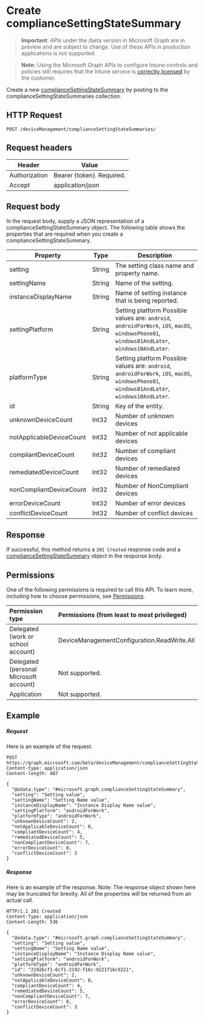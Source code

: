 ﻿# Create complianceSettingStateSummary

> **Important**: APIs under the /beta version in Microsoft Graph are in preview and are subject to change. Use of these APIs in production applications is not supported.

> **Note:** Using the Microsoft Graph APIs to configure Intune controls and policies still requires that the Intune service is [correctly licensed](https://go.microsoft.com/fwlink/?linkid=839381) by the customer.

Create a new [complianceSettingStateSummary](../resources/intune_deviceconfig_compliancesettingstatesummary.md) by posting to the complianceSettingStateSummaries collection.
## HTTP Request
<!-- {
  "blockType": "ignored"
}
-->
```http
POST /deviceManagement/complianceSettingStateSummaries/
```

## Request headers
|Header|Value|
|---|---|
|Authorization|Bearer {token}. Required.|
|Accept|application/json|

## Request body
In the request body, supply a JSON representation of a complianceSettingStateSummary object.
The following table shows the properties that are required when you create a complianceSettingStateSummary.

|Property|Type|Description|
|---|---|---|
|setting|String|The setting class name and property name.|
|settingName|String|Name of the setting.|
|instanceDisplayName|String|Name of setting instance that is being reported.|
|settingPlatform|String|Setting platform Possible values are: `android`, `androidForWork`, `iOS`, `macOS`, `windowsPhone81`, `windows81AndLater`, `windows10AndLater`.|
|platformType|String|Setting platform Possible values are: `android`, `androidForWork`, `iOS`, `macOS`, `windowsPhone81`, `windows81AndLater`, `windows10AndLater`.|
|id|String|Key of the entity.|
|unknownDeviceCount|Int32|Number of unknown devices|
|notApplicableDeviceCount|Int32|Number of not applicable devices|
|compliantDeviceCount|Int32|Number of compliant devices|
|remediatedDeviceCount|Int32|Number of remediated devices|
|nonCompliantDeviceCount|Int32|Number of NonCompliant devices|
|errorDeviceCount|Int32|Number of error devices|
|conflictDeviceCount|Int32|Number of conflict devices|

## Response

If successful, this method returns a `201 Created` response code and a [complianceSettingStateSummary](../resources/intune_deviceconfig_compliancesettingstatesummary.md) object in the response body.

## Permissions
One of the following permissions is required to call this API. To learn more, including how to choose permissions, see [Permissions](../../../concepts/permissions_reference.md).

|Permission type      | Permissions (from least to most privileged)              | 
|:--------------------|:---------------------------------------------------------| 
|Delegated (work or school account) | DeviceManagementConfiguration.ReadWrite.All    | 
|Delegated (personal Microsoft account) | Not supported.    | 
|Application | Not supported. | 

## Example

##### Request

Here is an example of the request.
```http
POST https://graph.microsoft.com/beta/deviceManagement/complianceSettingStateSummaries/
Content-type: application/json
Content-length: 487

{
  "@odata.type": "#microsoft.graph.complianceSettingStateSummary",
  "setting": "Setting value",
  "settingName": "Setting Name value",
  "instanceDisplayName": "Instance Display Name value",
  "settingPlatform": "androidForWork",
  "platformType": "androidForWork",
  "unknownDeviceCount": 2,
  "notApplicableDeviceCount": 8,
  "compliantDeviceCount": 4,
  "remediatedDeviceCount": 5,
  "nonCompliantDeviceCount": 7,
  "errorDeviceCount": 0,
  "conflictDeviceCount": 3
}
```

##### Response

Here is an example of the response. Note: The response object shown here may be truncated for brevity. All of the properties will be returned from an actual call.
```http
HTTP/1.1 201 Created
Content-Type: application/json
Content-Length: 536

{
  "@odata.type": "#microsoft.graph.complianceSettingStateSummary",
  "setting": "Setting value",
  "settingName": "Setting Name value",
  "instanceDisplayName": "Instance Display Name value",
  "settingPlatform": "androidForWork",
  "platformType": "androidForWork",
  "id": "21926cf1-6cf1-2192-f16c-9221f16c9221",
  "unknownDeviceCount": 2,
  "notApplicableDeviceCount": 8,
  "compliantDeviceCount": 4,
  "remediatedDeviceCount": 5,
  "nonCompliantDeviceCount": 7,
  "errorDeviceCount": 0,
  "conflictDeviceCount": 3
}
```



